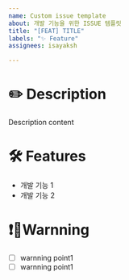 ```yaml
---
name: Custom issue template
about: 개발 기능을 위한 ISSUE 템플릿
title: "[FEAT] TITLE"
labels: "✨ Feature"
assignees: isayaksh

---
```


# ✏️ Description
Description content

# 🛠 Features
- 개발 기능 1
- 개발 기능 2

# ❗️Warnning
- [ ] warnning point1
- [ ] warnning point1
